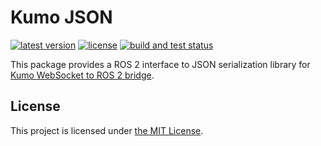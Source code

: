 # Kumo JSON

[![latest version](https://img.shields.io/github/v/release/ichiro-its/kumo_json.svg)](https://github.com/ichiro-its/kumo_json/releases/)
[![license](https://img.shields.io/github/license/ichiro-its/kumo_json.svg)](./LICENSE)
[![build and test status](https://github.com/ichiro-its/kumo_json/actions/workflows/build-and-test.yml/badge.svg)](https://github.com/ichiro-its/kumo_json/actions)

This package provides a ROS 2 interface to JSON serialization library for [Kumo WebSocket to ROS 2 bridge](https://github.com/ichiro-its/kumo).

## License

This project is licensed under [the MIT License](./LICENSE).

